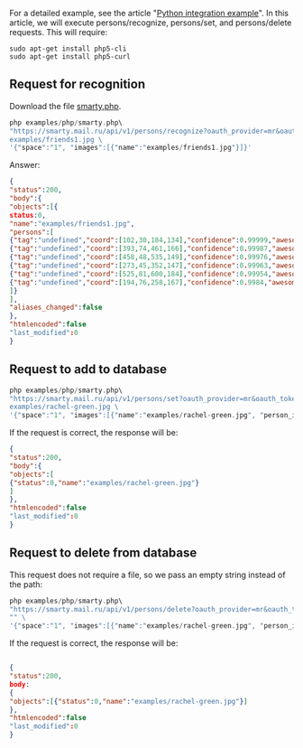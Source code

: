 For a detailed example, see the article "[Python integration example](../vision-py)". In this article, we will execute persons/recognize, persons/set, and persons/delete requests. This will require:

```console
sudo apt-get install php5-cli
sudo apt-get install php5-curl
```

## Request for recognition

Download the file [smarty.php](https://cloud.mail.ru/public/HqA7/ck6NPjotF).

```php
php examples/php/smarty.php\
"https://smarty.mail.ru/api/v1/persons/recognize?oauth_provider=mr&oauth_token="<TOKEN_VALUE>" \
examples/friends1.jpg \
'{"space":"1", "images":[{"name":"examples/friends1.jpg"}]}'
```

Answer:

```json
{
"status":200,
"body":{
"objects":[{
status:0,
"name":"examples/friends1.jpg",
"persons":[
{"tag":"undefined","coord":[102,30,184,134],"confidence":0.99999,"awesomeness":0.5025},
{"tag":"undefined","coord":[393,74,461,166],"confidence":0.99987,"awesomeness":0.548},
{"tag":"undefined","coord":[458,48,535,149],"confidence":0.99976,"awesomeness":0.4766},
{"tag":"undefined","coord":[273,45,352,147],"confidence":0.99963,"awesomeness":0.504},
{"tag":"undefined","coord":[525,81,600,184],"confidence":0.99954,"awesomeness":0.4849},
{"tag":"undefined","coord":[194,76,258,167],"confidence":0.9984,"awesomeness":0.5725}
]}
],
"aliases_changed":false
},
"htmlencoded":false
"last_modified":0
}
```

## Request to add to database

```php
php examples/php/smarty.php\
"https://smarty.mail.ru/api/v1/persons/set?oauth_provider=mr&oauth_token="<TOKEN_VALUE>" \
examples/rachel-green.jpg \
'{"space":"1", "images":[{"name":"examples/rachel-green.jpg", "person_id":1}]}'
```

If the request is correct, the response will be:

```json
{
"status":200,
"body":{
"objects":[
{"status":0,"name":"examples/rachel-green.jpg"}
]
},
"htmlencoded":false
"last_modified":0
}
```

## Request to delete from database

This request does not require a file, so we pass an empty string instead of the path:

```php
php examples/php/smarty.php\
"https://smarty.mail.ru/api/v1/persons/delete?oauth_provider=mr&oauth_token="<TOKEN_VALUE>" \
"" \
'{"space":"1", "images":[{"name":"examples/rachel-green.jpg", "person_id":1}]}'
```

If the request is correct, the response will be:

```json

{
"status":200,
body:
{
"objects":[{"status":0,"name":"examples/rachel-green.jpg"}]
},
"htmlencoded":false
"last_modified":0
}
```
